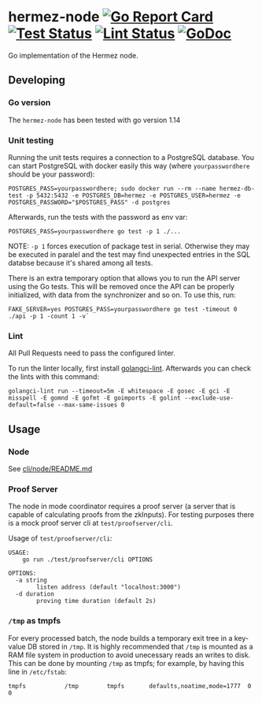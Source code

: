 # hermez-node [![Go Report Card](https://goreportcard.com/badge/github.com/hermeznetwork/hermez-node)](https://goreportcard.com/report/github.com/hermeznetwork/hermez-node) [![Test Status](https://github.com/hermeznetwork/hermez-node/workflows/Test/badge.svg)](https://github.com/hermeznetwork/hermez-node/actions?query=workflow%3ATest) [![Lint Status](https://github.com/hermeznetwork/hermez-node/workflows/Lint/badge.svg)](https://github.com/hermeznetwork/hermez-node/actions?query=workflow%3ALint) [![GoDoc](https://godoc.org/github.com/hermeznetwork/hermez-node?status.svg)](https://godoc.org/github.com/hermeznetwork/hermez-node)

Go implementation of the Hermez node.

## Developing

### Go version

The `hermez-node` has been tested with go version 1.14

### Unit testing

Running the unit tests requires a connection to a PostgreSQL database.  You can
start PostgreSQL with docker easily this way (where `yourpasswordhere` should
be your password):

```
POSTGRES_PASS=yourpasswordhere; sudo docker run --rm --name hermez-db-test -p 5432:5432 -e POSTGRES_DB=hermez -e POSTGRES_USER=hermez -e POSTGRES_PASSWORD="$POSTGRES_PASS" -d postgres
```

Afterwards, run the tests with the password as env var:

```
POSTGRES_PASS=yourpasswordhere go test -p 1 ./...
```

NOTE: `-p 1` forces execution of package test in serial.  Otherwise they may be
executed in paralel and the test may find unexpected entries in the SQL databse
because it's shared among all tests.

There is an extra temporary option that allows you to run the API server using
the Go tests. This will be removed once the API can be properly initialized,
with data from the synchronizer and so on. To use this, run:

```
FAKE_SERVER=yes POSTGRES_PASS=yourpasswordhere go test -timeout 0  ./api -p 1 -count 1 -v`
```

### Lint

All Pull Requests need to pass the configured linter.

To run the linter locally, first install [golangci-lint](https://golangci-lint.run).  Afterwards you can check the lints with this command:

```
golangci-lint run --timeout=5m -E whitespace -E gosec -E gci -E misspell -E gomnd -E gofmt -E goimports -E golint --exclude-use-default=false --max-same-issues 0
```

## Usage

### Node

See [cli/node/README.md](cli/node/README.md)

### Proof Server

The node in mode coordinator requires a proof server (a server that is capable
of calculating proofs from the zkInputs). For testing purposes there is a mock
proof server cli at `test/proofserver/cli`.

Usage of `test/proofserver/cli`:

```
USAGE:
    go run ./test/proofserver/cli OPTIONS

OPTIONS:
  -a string
        listen address (default "localhost:3000")
  -d duration
        proving time duration (default 2s)
```

### `/tmp` as tmpfs

For every processed batch, the node builds a temporary exit tree in a key-value
DB stored in `/tmp`.  It is highly recommended that `/tmp` is mounted as a RAM
file system in production to avoid unecessary reads an writes to disk.  This
can be done by mounting `/tmp` as tmpfs; for example, by having this line in
`/etc/fstab`:
```
tmpfs			/tmp		tmpfs		defaults,noatime,mode=1777	0 0
```
